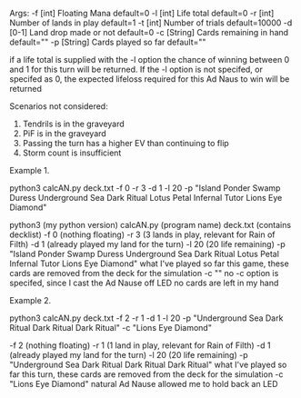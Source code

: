 Args:
-f [int]    Floating Mana               default=0
-l [int]    Life total                  default=0
-r [int]    Number of lands in play     default=1
-t [int]    Number of trials            default=10000
-d [0-1]    Land drop made or not       default=0
-c [String] Cards remaining in hand     default=""
-p [String] Cards played so far         default=""

if a life total is supplied with the -l option the chance of winning between 0
and 1 for this turn will be returned. If the -l option is not specifed, or
specifed as 0, the expected lifeloss required for this Ad Naus to win will be
returned

Scenarios not considered:
1. Tendrils is in the graveyard
2. PiF is in the graveyard
3. Passing the turn has a higher EV than continuing to flip
4. Storm count is insufficient

Example 1.

python3 calcAN.py deck.txt -f 0 -r 3 -d 1 -l 20 -p "Island Ponder Swamp Duress Underground Sea Dark Ritual Lotus Petal Infernal Tutor Lions Eye Diamond"

python3 (my python version)
calcAN.py (program name)
deck.txt (contains decklist)
-f 0  (nothing floating)
-r 3  (3 lands in play, relevant for Rain of Filth)
-d 1  (already played my land for the turn)
-l 20 (20 life remaining)
-p "Island Ponder Swamp Duress Underground Sea Dark Ritual Lotus Petal Infernal Tutor Lions Eye Diamond"
	what I've played so far this game, these cards are removed from the deck for the simulation
-c ""
	no -c option is specifed, since I cast the Ad Nause off LED no cards are left in my hand


Example 2.

python3 calcAN.py deck.txt -f 2 -r 1 -d 1 -l 20 -p "Underground Sea Dark Ritual Dark Ritual Dark Ritual" -c "Lions Eye Diamond"

-f 2  (nothing floating)
-r 1  (1 land in play, relevant for Rain of Filth)
-d 1  (already played my land for the turn)
-l 20 (20 life remaining)
-p "Underground Sea Dark Ritual Dark Ritual Dark Ritual"
	what I've played so far this turn, these cards are removed from the deck for the simulation
-c "Lions Eye Diamond"
	natural Ad Nause allowed me to hold back an LED 

